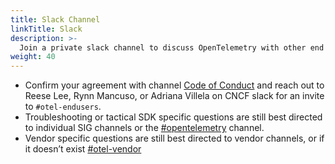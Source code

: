 ```yaml
---
title: Slack Channel
linkTitle: Slack
description: >-
  Join a private slack channel to discuss OpenTelemetry with other end users.
weight: 40
---
```


- Confirm your agreement with channel [Code of Conduct][] and reach out to Reese Lee, Rynn Mancuso, or Adriana Villela on CNCF slack for an invite to `#otel-endusers`.
- Troubleshooting or tactical SDK specific questions are still best directed to
  individual SIG channels or the
  [#opentelemetry](https://cloud-native.slack.com/archives/CJFCJHG4Q) channel.
- Vendor specific questions are still best directed to vendor channels, or if it
  doesn’t exist
  [#otel-vendor](https://cloud-native.slack.com/archives/C031SAMGV2A)

[code of conduct]:
  https://github.com/open-telemetry/community/blob/main/working-groups/end-user/discussion-group-code-of-conduct.md
